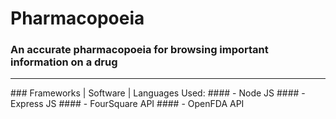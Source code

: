 # Pharmacopoeia
<h3>An accurate pharmacopoeia for browsing important information on a drug</h3>
<hr/>
### Frameworks | Software | Languages Used:
#### - Node JS
#### - Express JS
#### - FourSquare API
#### - OpenFDA API

